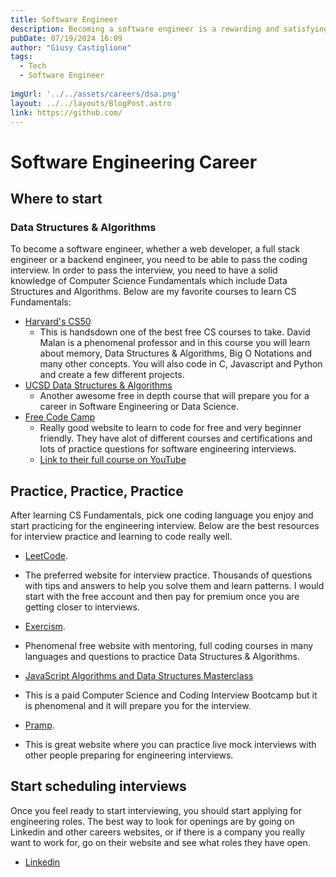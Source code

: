 ```yaml
---
title: Software Engineer
description: Becoming a software engineer is a rewarding and satisfying career due to the unique blend of creativity, problem-solving, and innovation it demands. Software engineers have the opportunity to work on projects that can significantly impact people's lives, from developing essential applications to creating cutting-edge technologies while learning skills that can branch out to many different paths.
pubDate: 07/19/2024 16:09
author: "Giusy Castiglione"
tags:
  - Tech
  - Software Engineer
  
imgUrl: '../../assets/careers/dsa.png'
layout: ../../layouts/BlogPost.astro
link: https://github.com/
---
```


#  Software Engineering Career

## Where to start
### Data Structures & Algorithms

To become a software engineer, whether a web developer, a full stack engineer or a backend engineer, you need to be able to pass the coding interview. In order to pass the interview, you need to have a solid knowledge of Computer Science Fundamentals which include Data Structures and Algorithms.
Below are my favorite courses to learn CS Fundamentals:

- <a href="https://www.edx.org/learn/computer-science/harvard-university-cs50-s-introduction-to-computer-science?webview=false&campaign=CS50%27s+Introduction+to+Computer+Science&source=edx&product_category=course&placement_url=https%3A%2F%2Fwww.edx.org%2Fcs50" target="_blank">Harvard's CS50</a>
  - This is handsdown one of the best free CS courses to take. David Malan is a phenomenal professor and in this course you will learn about memory, Data Structures & Algorithms, Big O Notations and many other concepts. You will also code in C, Javascript and Python and create a few different projects.
- <a href="https://www.coursera.org/specializations/data-structures-algorithms" target="_blank">UCSD Data Structures & Algorithms</a>
  - Another awesome free in depth course that will prepare you for a career in Software Engineering or Data Science.
- <a href="https://www.freecodecamp.org/learn" target="_blank">Free Code Camp</a>
  - Really good website to learn to code for free and very beginner friendly. They have alot of different courses and certifications and lots of practice questions for software engineering interviews.
  - <a href="https://www.youtube.com/watch?v=pkYVOmU3MgA" target="_blank">Link to their full course on YouTube</a>


## Practice, Practice, Practice

After learning CS Fundamentals, pick one coding language you enjoy and start practicing for the engineering interview. Below are the best resources for interview practice and learning to code really well.

- <a href="https://www.leetcode.com" target="_blank">LeetCode</a>.
 - The preferred website for interview practice. Thousands of questions with tips and answers to help you solve them and learn patterns. I would start with the free account and then pay for premium once you are getting closer to interviews.

- <a href="https://exercism.org/" target="_blank">Exercism</a>.
 - Phenomenal free website with mentoring, full coding courses in many languages and questions to practice Data Structures & Algorithms.

- <a href="https://www.udemy.com/course/js-algorithms-and-data-structures-masterclass/?kw=data+structures+and&src=sac" target="_blank">JavaScript Algorithms and Data Structures Masterclass</a>
 - This is a paid Computer Science and Coding Interview Bootcamp but it is phenomenal and it will prepare you for the interview.
- <a href="https://www.pramp.com/#/" target="_blank">Pramp</a>.
 - This is great website where you can practice live mock interviews with other people preparing for engineering interviews.

 ## Start scheduling interviews
 Once you feel ready to start interviewing, you should start applying for engineering roles. The best way to look for openings are by going on Linkedin and other careers websites, or if there is a company you really want to work for, go on their website and see what roles they have open.
- <a href="https://www.linkedin.com/" target="_blank">Linkedin</a>

